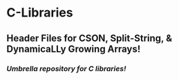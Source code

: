 # C-Libraries
## Header Files for CSON, Split-String, &amp; DynamicaLLy Growing Arrays!
### _Umbrella repository for C libraries!_
